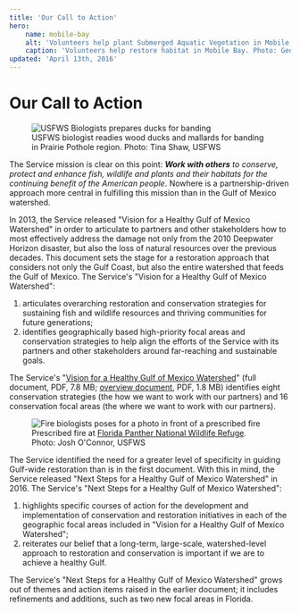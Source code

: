 ```yaml
---
title: 'Our Call to Action'
hero:
    name: mobile-bay
    alt: 'Volunteers help plant Submerged Aquatic Vegetation in Mobile bay'
    caption: 'Volunteers help restore habitat in Mobile Bay. Photo: George-Gentry, USFWS'
updated: 'April 13th, 2016'
---
```


# Our Call to Action

<figure class="image-right">
  <img src="/images/wood-ducks-and-mallards-banding.jpg" alt="USFWS Biologists prepares ducks for banding">
  <figcaption>USFWS biologist readies wood ducks and mallards for banding in Prairie Pothole region. Photo: Tina Shaw, USFWS</figcaption>
</figure>

The Service mission is clear on this point: ***Work with others*** *to conserve, protect and enhance fish, wildlife and plants and their habitats for the continuing benefit of the American people*. Nowhere is a partnership-driven approach more central in fulfilling this mission than in the Gulf of Mexico watershed.

In 2013, the Service released "Vision for a Healthy Gulf of Mexico Watershed" in order to articulate to partners and other stakeholders how to most effectively address the damage not only from the 2010 Deepwater Horizon disaster, but also the loss of natural resources over the previous decades. This document sets the stage for a restoration approach that considers not only the Gulf Coast, but also the entire watershed that feeds the Gulf of Mexico. The Service's "Vision for a Healthy Gulf of Mexico Watershed":

1. articulates overarching restoration and conservation strategies for sustaining fish and wildlife resources and thriving communities for future generations;
2. identifies geographically based high-priority focal areas and conservation strategies to help align the efforts of the Service with its partners and other stakeholders around far-reaching and sustainable goals.

The Service's "[Vision for a Healthy Gulf of Mexico Watershed](http://www.fws.gov/gulfrestoration/pdf/VisionDocument.pdf)" (full document, PDF, 7.8 MB; [overview document](http://www.fws.gov/gulfrestoration/pdf/one-pagevisiondocument.pdf), PDF, 1.8 MB) identifies eight conservation strategies (the how we want to work with our partners) and 16 conservation focal areas (the where we want to work with our partners).

<figure class="image-right">
  <img src="/images/prescribed-fire-florida-panther-nwr.jpg" alt="Fire biologists poses for a photo in front of a prescribed fire">
  <figcaption>Prescribed fire at <a href="http://www.fws.gov/refuge/florida_panther/">Florida Panther National Wildlife Refuge</a>. Photo: Josh O'Connor, USFWS</figcaption>
</figure>

The Service identified the need for a greater level of specificity in guiding Gulf-wide restoration than is in the first document. With this in mind, the Service released "Next Steps for a Healthy Gulf of Mexico Watershed" in 2016. The Service's "Next Steps for a Healthy Gulf of Mexico Watershed":

1. highlights specific courses of action for the development and implementation of conservation and restoration initiatives in each of the geographic focal areas included in "Vision for a Healthy Gulf of Mexico Watershed";
2. reiterates our belief that a long-term, large-scale, watershed-level approach to restoration and conservation is important if we are to achieve a healthy Gulf.

The Service's "Next Steps for a Healthy Gulf of Mexico Watershed" grows out of themes and action items raised in the earlier document; it includes refinements and additions, such as two new focal areas in Florida.

